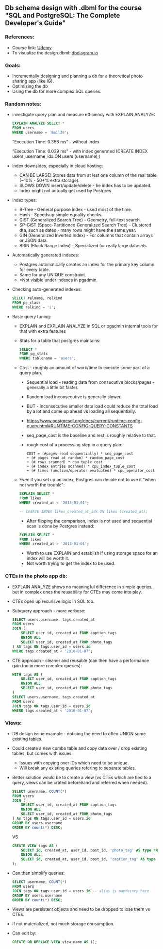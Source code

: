 ## Db schema design with .dbml for the course "SQL and PostgreSQL: The Complete Developer's Guide"

### References:

- Course link: [Udemy](https://www.udemy.com/course/sql-and-postgresql/)
- To visualize the design.dbml: [dbdiagram.io](https://dbdiagram.io/)

### Goals:

- Incrementally designing and planning a db for a theoretical photo sharing app (like IG).
- Optimizing the db
- Using the db for more complex SQL queries.

### Random notes:

- investigate query plan and measure efficiency with EXPLAIN ANALYZE:

    ```sql
    EXPLAIN ANALYZE SELECT *
    FROM users
    WHERE username = 'Emil30';
    ```

    "Execution Time: 0.363 ms" - without index

    "Execution Time: 0.039 ms" - with index generated (CREATE INDEX users_username_idx ON users (username);)

- Index downsides, especially in cloud hosting:
    - CAN BE LARGE! Stores data from at lest one column of the real table (~10% - 50+% extra storage).
    - SLOWS DOWN insert/update/delete - he index has to be updated.
    - Index might not actually get used by Postgres.

- Index types:

    - B-Tree - General purpose index - used most of the time.
    - Hash - Speedsup simple equality checks.
    - GiST (Generalized Search Tree) - Geometry, full-text search.
    - SP-GiST (Space-Partitioned Generalized Search Tree) - Clustered dta, such as dates - many rows might have the same year.
    - GIN (Generalized Inverted Index) - For columns that contain arrays or JSON data.
    - BRIN  (Block Range Index) - Specialized for really large datasets.

- Automatically generated indexes:

    - Postgres automatically creates an index for the primary key column for every table.
    - Same for any UNIQUE constraint.
    - *Not visible under indexes in pgadmin.

- Checking auto-generated indexes:

    ```sql
    SELECT relname, relkind
    FROM pg_class
    WHERE relkind = 'i';
    ```

- Basic query tuning:

    - EXPLAIN and EXPLAIN ANALYZE in SQL or pgadmin internal tools for that with extra features
    - Stats for a table that postgres maintains:

        ```sql
        SELECT *
        FROM pg_stats
        WHERE tablename = 'users';
        ```
    - Cost - roughly an amount of work/time to execute some part of a query plan.
        
        - Sequential load - reading data from consecutive blocks/pages - generally a little bit faster.

	    - Random load inconsecutive is generally slower.

	    - BUT -  inconsecutive smaller data load could reduce the total load by a lot and come up ahead vs loading all sequentially.

	    - https://www.postgresql.org/docs/current/runtime-config-query.html#RUNTIME-CONFIG-QUERY-CONSTANTS

        - seq_page_cost is the baseline and rest is roughly relative to that.

        - rough cost of a processing step in a query plan:

            ```
            COST = (#pages read sequentially) * seq_page_cost 
       		+ (# pages read at random) * random_page_cost 
       		+ (# rows scanned) * cpu_tuple_cost 
       		+ (# index entries scanned) * cpu_index_tuple_cost 
       		+ (# times function/operator evaluated) * cpu_operator_cost
            ```
    - Even if you set up an index, Postgres can decide not to use it "when not worth the trouble":

        ```sql
        EXPLAIN SELECT *
        FROM likes
        WHERE created_at < '2013-01-01';

        -- CREATE INDEX likes_created_at_idx ON likes (created_at);
        ```

        - After flipping the comparison, index is not used and sequential scan is done by Postgres instead:

        ```sql
        EXPLAIN SELECT *
        FROM likes
        WHERE created_at > '2013-01-01';
        ```

        - Worth to use EXPLAIN and establish if using storage space for an index will be worth it.
        - Not worth trying to get the index to be used.

### CTEs in the photo app db:

- EXPLAIN ANALYZE shows no meaningful difference in simple queries, but in complex ones the reusability for CTEs may come into play.
- CTEs open up recurisve logic in SQL too.
- Subquery approach - more verbose:

    ```sql
    SELECT users.username, tags.created_at
    FROM users
    JOIN (
        SELECT user_id, created_at FROM caption_tags
        UNION ALL
        SELECT user_id, created_at FROM photo_tags
    ) AS tags ON tags.user_id = users.id
    WHERE tags.created_at < '2010-01-07';
    ```

- CTE approach - cleaner and reusable (can then have a performance gain too in more complex queries):

    ```sql
    WITH tags AS (
        SELECT user_id, created_at FROM caption_tags
        UNION ALL
        SELECT user_id, created_at FROM photo_tags
    )
    SELECT users.username, tags.created_at
    FROM users
    JOIN tags ON tags.user_id = users.id
    WHERE tags.created_at < '2010-01-07';
    ```

### Views:

- DB design issue example - noticing the need to often UNION some existing tables.
- Could create a new combo table and copy data over / drop existing tables, but comes with issues:
    - Issues with copying over IDs which need to be unique.
    - Will break any existing queries refering to separate tables.
- Better solution would be to create a view (vs CTEs which are tied to a query, views can be crated beforehand and referred when needed).

    ```sql
    SELECT username, COUNT(*)
    FROM users
    JOIN (
        SELECT user_id, created_at FROM caption_tags
        UNION ALL
        SELECT user_id, created_at FROM photo_tags
    ) As tags ON tags.user_id = users.id
    GROUP BY users.username
    ORDER BY count(*) DESC;
    ```

    VS

    ```sql
    CREATE VIEW tags AS (
        SELECT id, created_at, user_id, post_id, 'photo_tag' AS type FROM photo_tags
        UNION ALL
        SELECT id, created_at, user_id, post_id, 'caption_tag' AS type FROM caption_tags
    );
    ```
- Can then simplify queries:

    ```sql
    SELECT username, COUNT(*)
    FROM users
    JOIN tags ON tags.user_id = users.id -- alias is mandatory here
    GROUP BY users.username
    ORDER BY count(*) DESC;
    ```

- Views are persistent objects and need to be dropped to lose them vs CTEs.
- If not materialized, not much storage consumption.
- Can edit by:
    ```sql
    CREATE OR REPLACE VIEW view_name AS ();
    ```

